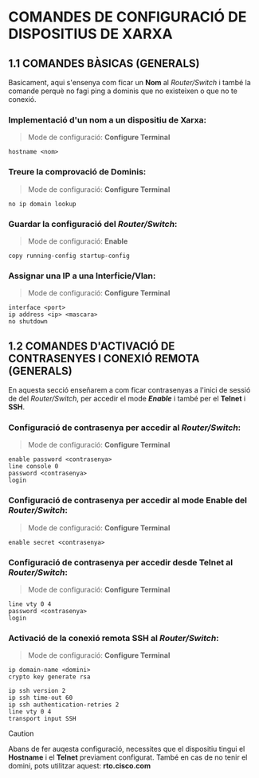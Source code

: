 # COMANDES DE CONFIGURACIÓ DE DISPOSITIUS DE XARXA
## 1.1 COMANDES BÀSICAS (GENERALS)
Basicament, aqui s'ensenya com ficar un **Nom** al *Router/Switch* i també la comande perquè no fagi ping a dominis que no existeixen o que no te conexió.

### Implementació d'un nom a un dispositiu de Xarxa:
> Mode de configuració: **Configure Terminal**
```
hostname <nom>
```

### Treure la comprovació de Dominis:
> Mode de configuració: **Configure Terminal**
```
no ip domain lookup
```

### Guardar la configuració del *Router/Switch*:
> Mode de configuració: **Enable**
```
copy running-config startup-config
```

### Assignar una IP a una Interficie/Vlan:
> Mode de configuració: **Configure Terminal**
```
interface <port>
ip address <ip> <mascara>
no shutdown
```

## 1.2 COMANDES D'ACTIVACIÓ DE CONTRASENYES I CONEXIÓ REMOTA (GENERALS)
En aquesta secció enseñarem a com ficar contrasenyas a l'inici de sessió de del *Router/Switch*, per accedir el mode ***Enable*** i també per el **Telnet** i **SSH**.

### Configuració de contrasenya per accedir al *Router/Switch*:
> Mode de configuració: **Configure Terminal**
```
enable password <contrasenya>
line console 0
password <contrasenya>
login
```

### Configuració de contrasenya per accedir al mode **Enable** del *Router/Switch*:
> Mode de configuració: **Configure Terminal**
```
enable secret <contrasenya>
```

### Configuració de contrasenya per accedir desde **Telnet** al *Router/Switch*:
> Mode de configuració: **Configure Terminal**
```
line vty 0 4
password <contrasenya>
login 
```

### Activació de la conexió remota **SSH** al *Router/Switch*:
> Mode de configuració: **Configure Terminal**
```
ip domain-name <domini>
crypto key generate rsa

ip ssh version 2
ip ssh time-out 60
ip ssh authentication-retries 2
line vty 0 4
transport input SSH
```
> [!CAUTION]
> Abans de fer auqesta configuració, necessites que el dispositiu tingui el **Hostname** i el **Telnet** previament configurat. 
> També en cas de no tenir el domini, pots utilitzar aquest: **rto.cisco.com**

##
